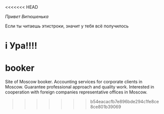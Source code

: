 <<<<<<< HEAD


*Привет Витюшенька*

Если ты читаешь этистроки, значит у тебя всё получилось

i
Ура!!!!
=======
booker
======

Site of Moscow booker. Accounting services for corporate clients in Moscow. Guarantee professional approach and quality work. Interested in cooperation with foreign companies representative offices in Moscow.
>>>>>>> b54eacacfb7e896bde294c1fe8ce8ce801b39069
